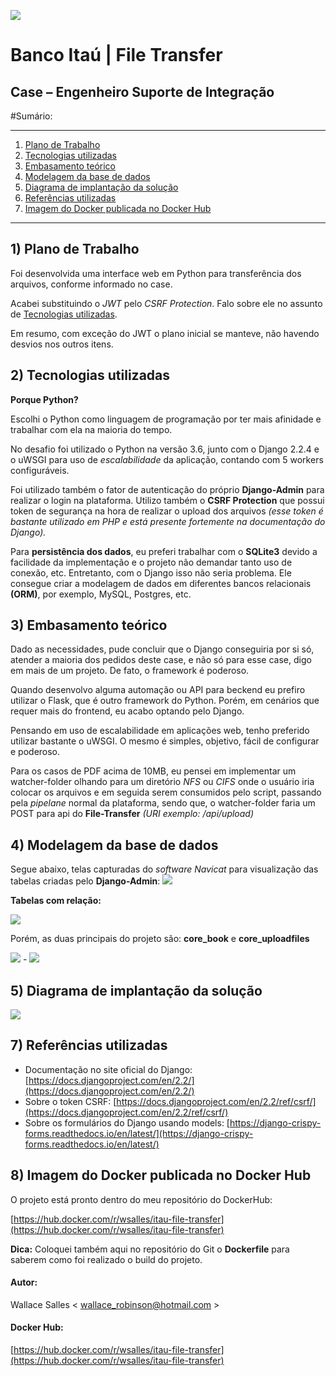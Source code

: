 ![](itau.png)
# Banco Itaú | File Transfer
## Case – Engenheiro Suporte de Integração


#Sumário:
* * *
1. [Plano de Trabalho](#1-plano-de-trabalho)
2. [Tecnologias utilizadas](#2-tecnologias-utilizadas)
3. [Embasamento teórico](#3-embasamento-terico)
4. [Modelagem da base de dados](#4-modelagem-da-base-de-dados)
5. [Diagrama de implantação da solução](#5-diagrama-de-implantao-da-soluo)
6. [Referências utilizadas](#7-referncias-utilizadas)
7. [Imagem do Docker publicada no Docker Hub](#8-imagem-do-docker-publicada-no-docker-hub)
* * *

## 1) Plano de Trabalho
Foi desenvolvida uma interface web em Python para transferência dos arquivos, conforme informado no case.

Acabei substituindo o _JWT_ pelo _CSRF Protection_. Falo sobre ele no assunto de [Tecnologias utilizadas](#2-tecnologias-utilizadas).

Em resumo, com exceção do JWT o plano inicial se manteve, não havendo desvios nos outros itens.

## 2) Tecnologias utilizadas
**Porque Python?**

Escolhi o Python como linguagem de programação por ter mais afinidade e trabalhar com ela na maioria do tempo.

No desafio foi utilizado o Python na versão 3.6, junto com o Django 2.2.4 e o uWSGI para uso de *escalabilidade* da aplicação, contando com 5 workers configuráveis.

Foi utilizado também o fator de autenticação do próprio **Django-Admin** para realizar o login na plataforma.
Utilizo também o **CSRF Protection** que possui token de segurança na hora de realizar o upload dos arquivos _(esse
token é bastante utilizado em PHP e está presente fortemente na documentação do Django)._

Para **persistência dos dados**, eu preferi trabalhar com o **SQLite3** devido a facilidade da implementação e o projeto
não demandar tanto uso de conexão, etc. Entretanto, com o Django isso não seria problema. Ele consegue criar a modelagem
de dados em diferentes bancos relacionais **(ORM)**, por exemplo, MySQL, Postgres, etc.


## 3) Embasamento teórico
Dado as necessidades, pude concluir que o Django conseguiria por si só, atender a maioria dos pedidos deste case, e não só para esse case, digo em mais de um projeto. De fato, o framework é poderoso.

Quando desenvolvo alguma automação ou API para beckend eu prefiro utilizar o Flask, que é outro framework do Python. Porém, em cenários que requer mais do frontend, eu acabo optando pelo Django.

Pensando em uso de escalabilidade em aplicações web, tenho preferido utilizar bastante o uWSGI. O mesmo é simples, objetivo, fácil de configurar e poderoso.

Para os casos de PDF acima de 10MB, eu pensei em implementar um watcher-folder olhando para um diretório *NFS* ou *CIFS*
onde o usuário iria colocar os arquivos e em seguida serem consumidos pelo script, passando pela *pipelane* normal da
plataforma, sendo que, o watcher-folder faria um POST para api do **File-Transfer** *(URI exemplo: /api/upload)*


## 4) Modelagem da base de dados

Segue abaixo, telas capturadas do *software Navicat* para visualização das tabelas criadas pelo **Django-Admin**:
![](documents/imagens/tabelas.png)

**Tabelas com relação:**

![](documents/imagens/relacao_tabelas_django.png)

Porém, as duas principais do projeto são: **core_book** e **core_uploadfiles**

![](documents/imagens/tabela-core_book.png)  -  ![](documents/imagens/tabela-core_uploadfiles.png)


## 5) Diagrama de implantação da solução

![](documents/imagens/diagrama_implantacao.png)

## 7) Referências utilizadas

- Documentação no site oficial do Django: [https://docs.djangoproject.com/en/2.2/](https://docs.djangoproject.com/en/2.2/)
- Sobre o token CSRF: [https://docs.djangoproject.com/en/2.2/ref/csrf/](https://docs.djangoproject.com/en/2.2/ref/csrf/)
- Sobre os formulários do Django usando models: [https://django-crispy-forms.readthedocs.io/en/latest/](https://django-crispy-forms.readthedocs.io/en/latest/)


## 8) Imagem do Docker publicada no Docker Hub
O projeto está pronto dentro do meu repositório do DockerHub:

[https://hub.docker.com/r/wsalles/itau-file-transfer](https://hub.docker.com/r/wsalles/itau-file-transfer)

**Dica:**
Coloquei também aqui no repositório do Git o **Dockerfile** para saberem como foi realizado o build do projeto. 

#### Autor:
Wallace Salles < [wallace_robinson@hotmail.com](mailto:wallace_robinson@hotmail.com) >

#### Docker Hub:
[https://hub.docker.com/r/wsalles/itau-file-transfer](https://hub.docker.com/r/wsalles/itau-file-transfer)
